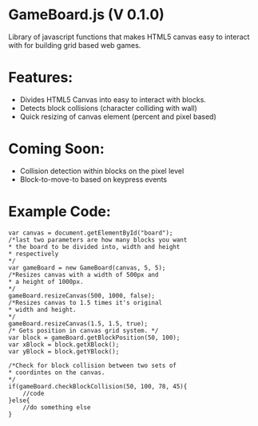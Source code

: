 GameBoard.js (V 0.1.0)
============

Library of javascript functions that makes HTML5 canvas easy to interact with for building grid based web games.

Features:
=========
- Divides HTML5 Canvas into easy to interact with blocks.
- Detects block collisions (character colliding with wall)
- Quick resizing of canvas element (percent and pixel based)

Coming Soon:
============
- Collision detection within blocks on the pixel level
- Block-to-move-to based on keypress events

Example Code:
=============

	var canvas = document.getElementById("board");
	/*last two parameters are how many blocks you want
	* the board to be divided into, width and height 
	* respectively 
	*/
    var gameBoard = new GameBoard(canvas, 5, 5);
    /*Resizes canvas with a width of 500px and 
    * a height of 1000px.
    */
    gameBoard.resizeCanvas(500, 1000, false);
    /*Resizes canvas to 1.5 times it's original
    * width and height.
    */
    gameBoard.resizeCanvas(1.5, 1.5, true);
    /* Gets position in canvas grid system. */
    var block = gameBoard.getBlockPosition(50, 100);
    var xBlock = block.getXBlock();
    var yBlock = block.getYBlock();

    /*Check for block collision between two sets of
    * coordintes on the canvas.
    */
    if(gameBoard.checkBlockCollision(50, 100, 78, 45){
    	//code
    }else{
    	//do something else
    }

